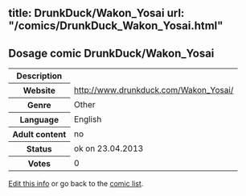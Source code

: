 title: DrunkDuck/Wakon_Yosai
url: "/comics/DrunkDuck_Wakon_Yosai.html"
---
Dosage comic DrunkDuck/Wakon_Yosai
-----------------------------------------

<table class="comicinfo">
<tr>
<th>Description</th><td></td>
</tr>
<tr>
<th>Website</th><td><a href="http://www.drunkduck.com/Wakon_Yosai/">http://www.drunkduck.com/Wakon_Yosai/</a></td>
</tr>
<tr>
<th>Genre</th><td>Other</td>
</tr>
<tr>
<th>Language</th><td>English</td>
</tr>
<tr>
<th>Adult content</th><td>no</td>
</tr>
<tr>
<th>Status</th><td>ok on 23.04.2013</td>
</tr>
<tr>
<th>Votes</th><td>0</div></td>
</tr>
</table>

[Edit this info](/comics/DrunkDuck_Wakon_Yosai_edit.html) or go back to the [comic list](../comic-index.html).

